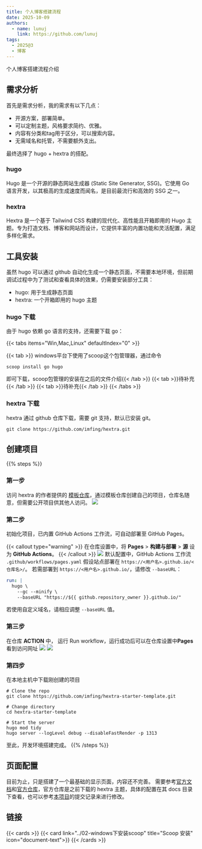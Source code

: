 ```yaml
---
title: 个人博客搭建流程
date: 2025-10-09
authors:
  - name: lunuj
    link: https://github.com/lunuj
tags:
  - 2025@3
  - 博客
---
```


个人博客搭建流程介绍
<!--more-->

## 需求分析

首先是需求分析，我的需求有以下几点：

- 开源方案，部署简单。
- 可以定制主题，风格要求简约、优雅。
- 内容有分类和tag用于区分，可以搜索内容。
- 无需域名和托管，不需要额外支出。

最终选择了 hugo + hextra 的搭配。

### hugo

Hugo 是一个开源的静态网站生成器 (Static Site Generator, SSG)。它使用 Go 语言开发，以其极高的生成速度而闻名，是目前最流行和高效的 SSG 之一。

### hextra

Hextra 是一个基于 Tailwind CSS 构建的现代化、高性能且开箱即用的 Hugo 主题。专为打造文档、博客和网站而设计，它提供丰富的内置功能和灵活配置，满足多样化需求。

## 工具安装

虽然 hugo 可以通过 github 自动化生成一个静态页面，不需要本地环境，但前期调试过程中为了测试和查看具体的效果，仍需要安装部分工具：

- hugo: 用于生成静态页面
- hextra: 一个开箱即用的 hugo 主题

### hugo 下载

由于 hugo 依赖 go 语言的支持，还需要下载 go：

{{< tabs items="Win,Mac,Linux" defaultIndex="0" >}}

  {{< tab >}} windows平台下使用了scoop这个包管理器，通过命令
  ```
  scoop install go hugo
  ```
  即可下载，scoop包管理的安装在之后的文件介绍{{< /tab >}}
  {{< tab >}}待补充{{< /tab >}}
  {{< tab >}}待补充{{< /tab >}}
{{< /tabs >}}

### hextra 下载

hextra 通过 github 仓库下载，需要 git 支持，默认已安装 git。
```
git clone https://github.com/imfing/hextra.git
```

## 创建项目

{{% steps %}}

### 第一步

访问 hextra 的作者提供的 [模板仓库](https://github.com/imfing/hextra-starter-template)，通过模板仓库创建自己的项目，仓库名随意，但需要公开项目供其他人访问。
![](/blog/2025@3/01-001.png)

### 第二步
初始化项目，已内置 GitHub Actions 工作流，可自动部署至 GitHub Pages。

{{< callout type="warning" >}}
  在仓库设置中，将 **Pages** > **构建与部署** > **源** 设为 **GitHub Actions**。
{{< /callout >}}
![](/blog/2025@3/01-003.png)
默认配置中，GitHub Actions 工作流 `.github/workflows/pages.yaml` 假设站点部署在 `https://<用户名>.github.io/<仓库名>/`。
若需部署到 `https://<用户名>.github.io/`，请修改 `--baseURL`：
```yaml {filename=".github/workflows/pages.yaml",linenos=table,linenostart=54,hl_lines=[4]}
run: |
  hugo \
    --gc --minify \
    --baseURL "https://${{ github.repository_owner }}.github.io/"
```
若使用自定义域名，请相应调整 `--baseURL` 值。

### 第三步
在仓库 **ACTION** 中， 运行 Run workflow，运行成功后可以在仓库设置中**Pages** 看到访问网址
![](/blog/2025@3/01-002.png)
![](/blog/2025@3/01-004.png)

### 第四步
在本地主机中下载刚创建的项目
```shell
# Clone the repo
git clone https://github.com/imfing/hextra-starter-template.git

# Change directory
cd hextra-starter-template

# Start the server
hugo mod tidy
hugo server --logLevel debug --disableFastRender -p 1313
```
至此，开发环境搭建完成。
{{% /steps %}}

## 页面配置
目前为止，只是搭建了一个最基础的显示页面，内容还不完善。
需要参考[官方文档](https://imfing.github.io/hextra/zh-cn/docs/)和[官方仓库](https://github.com/imfing/hextra)，官方仓库是之前下载的 hextra 主题，具体的配置在其 docs 目录下查看，也可以参考[本项目](https://github.com/lunuj/hextra)的提交记录来进行修改。

## 链接
{{< cards >}}
  {{< card link="../02-windows下安装scoop" title="Scoop 安装" icon="document-text">}}
{{< /cards >}}